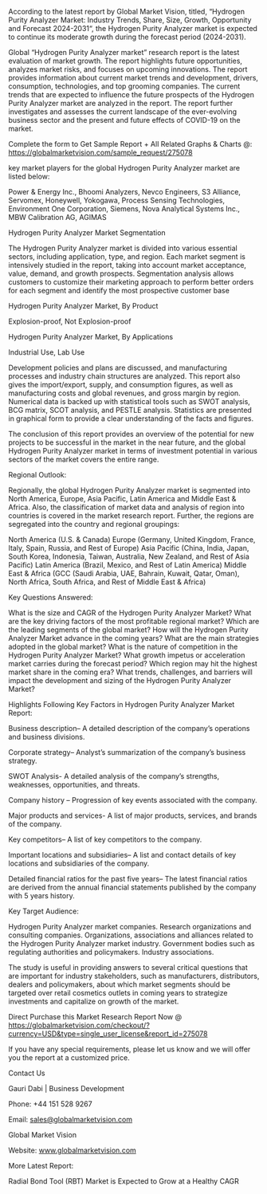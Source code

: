 According to the latest report by Global Market Vision, titled, “Hydrogen Purity Analyzer Market: Industry Trends, Share, Size, Growth, Opportunity and Forecast 2024-2031“, the Hydrogen Purity Analyzer market is expected to continue its moderate growth during the forecast period (2024-2031).

Global “Hydrogen Purity Analyzer market” research report is the latest evaluation of market growth. The report highlights future opportunities, analyzes market risks, and focuses on upcoming innovations. The report provides information about current market trends and development, drivers, consumption, technologies, and top grooming companies. The current trends that are expected to influence the future prospects of the Hydrogen Purity Analyzer market are analyzed in the report. The report further investigates and assesses the current landscape of the ever-evolving business sector and the present and future effects of COVID-19 on the market.

Complete the form to Get Sample Report + All Related Graphs & Charts @: https://globalmarketvision.com/sample_request/275078

key market players for the global Hydrogen Purity Analyzer market are listed below:

Power & Energy Inc., Bhoomi Analyzers, Nevco Engineers, S3 Alliance, Servomex, Honeywell, Yokogawa, Process Sensing Technologies, Environment One Corporation, Siemens, Nova Analytical Systems Inc., MBW Calibration AG, AGIMAS

Hydrogen Purity Analyzer Market Segmentation

The Hydrogen Purity Analyzer market is divided into various essential sectors, including application, type, and region. Each market segment is intensively studied in the report, taking into account market acceptance, value, demand, and growth prospects. Segmentation analysis allows customers to customize their marketing approach to perform better orders for each segment and identify the most prospective customer base

Hydrogen Purity Analyzer Market, By Product

Explosion-proof, Not Explosion-proof

Hydrogen Purity Analyzer Market, By Applications

Industrial Use, Lab Use

Development policies and plans are discussed, and manufacturing processes and industry chain structures are analyzed. This report also gives the import/export, supply, and consumption figures, as well as manufacturing costs and global revenues, and gross margin by region. Numerical data is backed up with statistical tools such as SWOT analysis, BCG matrix, SCOT analysis, and PESTLE analysis. Statistics are presented in graphical form to provide a clear understanding of the facts and figures.

The conclusion of this report provides an overview of the potential for new projects to be successful in the market in the near future, and the global Hydrogen Purity Analyzer market in terms of investment potential in various sectors of the market covers the entire range.

Regional Outlook:

Regionally, the global Hydrogen Purity Analyzer market is segmented into North America, Europe, Asia Pacific, Latin America and Middle East & Africa. Also, the classification of market data and analysis of region into countries is covered in the market research report. Further, the regions are segregated into the country and regional groupings:

North America (U.S. & Canada)
Europe (Germany, United Kingdom, France, Italy, Spain, Russia, and Rest of Europe)
Asia Pacific (China, India, Japan, South Korea, Indonesia, Taiwan, Australia, New Zealand, and Rest of Asia Pacific)
Latin America (Brazil, Mexico, and Rest of Latin America)
Middle East & Africa (GCC (Saudi Arabia, UAE, Bahrain, Kuwait, Qatar, Oman), North Africa, South Africa, and Rest of Middle East & Africa)

Key Questions Answered:

What is the size and CAGR of the Hydrogen Purity Analyzer Market?
What are the key driving factors of the most profitable regional market?
Which are the leading segments of the global market?
How will the Hydrogen Purity Analyzer Market advance in the coming years?
What are the main strategies adopted in the global market?
What is the nature of competition in the Hydrogen Purity Analyzer Market?
What growth impetus or acceleration market carries during the forecast period?
Which region may hit the highest market share in the coming era?
What trends, challenges, and barriers will impact the development and sizing of the Hydrogen Purity Analyzer Market?

Highlights Following Key Factors in Hydrogen Purity Analyzer Market Report:

Business description– A detailed description of the company’s operations and business divisions.

Corporate strategy– Analyst’s summarization of the company’s business strategy.

SWOT Analysis- A detailed analysis of the company’s strengths, weaknesses, opportunities, and threats.

Company history – Progression of key events associated with the company.

Major products and services- A list of major products, services, and brands of the company.

Key competitors– A list of key competitors to the company.

Important locations and subsidiaries– A list and contact details of key locations and subsidiaries of the company.

Detailed financial ratios for the past five years– The latest financial ratios are derived from the annual financial statements published by the company with 5 years history.

Key Target Audience:

Hydrogen Purity Analyzer market companies.
Research organizations and consulting companies.
Organizations, associations and alliances related to the Hydrogen Purity Analyzer market industry.
Government bodies such as regulating authorities and policymakers.
Industry associations.

The study is useful in providing answers to several critical questions that are important for industry stakeholders, such as manufacturers, distributors, dealers and policymakers, about which market segments should be targeted over retail cosmetics outlets in coming years to strategize investments and capitalize on growth of the market.

Direct Purchase this Market Research Report Now @ https://globalmarketvision.com/checkout/?currency=USD&type=single_user_license&report_id=275078

If you have any special requirements, please let us know and we will offer you the report at a customized price.

Contact Us

Gauri Dabi | Business Development

Phone: +44 151 528 9267

Email: sales@globalmarketvision.com

Global Market Vision

Website: www.globalmarketvision.com




More Latest Report:

Radial Bond Tool (RBT) Market is Expected to Grow at a Healthy CAGR
